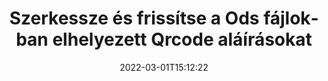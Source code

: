 ---
############################# Static ############################
layout: "auto-gen-signature"
date: 2022-03-01T15:12:22
draft: false
operation: Update
signaturetype: Qrcode
fileformat: Ods
productName: Java
lang: hu
productCode: java
otherformats: pdf doc docx docm dot dotm dotx odt ott rtf xls xlsx xlsm xlsb csv ods ots xltx xltm ppt pptx pps ppsx odp otp potx potm pptm ppsm
breadcrumb: Put Qrcode signature on Ods for Java

############################# Head ############################
head_title: "Frissítse a Ods fájlokban elhelyezett Qrcode aláírásokat a Java segítségével"
head_description: "Használjon egyszerű és könnyen érthető Java kódot a Qrcode aláírások frissítéséhez az aláírt Ods dokumentumokban."

############################# Header ############################
title: "Szerkessze és frissítse a Ods fájlokban elhelyezett Qrcode aláírásokat"
description: "A(z) Java API a(z) Qrcode aláírások frissítését biztosítja a(z) Ods dokumentumokban. Frissítse az e-aláírásokat Ods dokumentumaiban néhány soros Java kóddal gyorsan és egyszerűen."
bg_image: "https://cms.admin.containerize.com/templates/aspose/App_Themes/V3/images/bg/header1.png"
bg_overlay: false
button:
    enable: true

############################# SubMenu ############################
submenu:
    enable: true

    left:
        img_alt: "GroupDocs.Signature for Java"
        image: "https://cms.admin.containerize.com/templates/groupdocs/images/product-logos/90x90-noborder/groupdocs-signature-java.png"
        product: "GroupDocs.Signature"
        platform: "Java"



############################# About ############################
about:
    enable: true
    title: "További információ a GroupDocs.Signature for Java API funkcióiról"
    content: |
        A [GroupDocs.Signature for Java](https://products.groupdocs.com/signature/java/) API-funkciók számos eszközt tartalmaznak az igény szerinti dokumentumformátumok elektronikus aláírással történő feldolgozására. Az e-aláírások széles spektruma támogatott, mint például szövegek, képek, digitális tanúsítványok, vonalkódok, QR-kódok, bélyegzők vagy metaadatok. Az ügyfelek hozzáadhatnak, eltávolíthatnak, szerkeszthetnek, érvényesíthetnek vagy kereshetnek digitális aláírásokban PDF-ekben, MS Word dokumentumokban, MS Excel munkafüzetekben, MS PowerPoint prezentációkban, Adobe Photoshop fájlokban és különféle képformátumokban. Számos hasznos funkció és beállítás érhető el.
    

############################# Steps ############################
steps:
    enable: true
    title_left: "A Qrcode aláírások módosítása a Ods dokumentumban"
    content_left: |
        A [GroupDocs.Signature for Java](https://products.groupdocs.com/signature/java/) olyan hasznos funkciókat tartalmaz, mint a Qrcode aláírások frissítése a Ods dokumentumokban. Lehetővé teszi az aláírási funkciók módosítását extra kód nélkül.
        
        * Kezdésként hozzon létre egy aláírás objektumot, amely konstruktor paraméter elérési útjaként adja át azt a dokumentumot, amelyet frissíteni kell.
        * Ezután példányosítson egy megfelelő konkrét aláírási objektumot, és állítsa be annak azonosítóját és tulajdonságait, amelyeket módosítani kell.
        * Végül hívja meg a Signature's Update metódusát egy adott aláírási objektum átadásával.
        * Az eredmények frissítése az Ön értesítése szerint.

    title_right: "rendszerkövetelmények"
    content_right: |
        A GroupDocs.Signature for Java minden nagyobb platformon és operációs rendszeren támogatott. Mielőtt végrehajtaná az alábbi kódot, győződjön meg arról, hogy a következő előfeltételek telepítve vannak a rendszeren.

        * Operációs rendszerek: Microsoft Windows, Linux, MacOS
        * Fejlesztői környezetek: NetBeans, Intellij IDEA, Eclipse, etc.
        * Java runtime: J2SE 6.0 and above
        * Töltse le a(z) GroupDocs.Signature for Java legújabb verzióját innen: [Maven](https://repository.groupdocs.com/webapp/#/artifacts/browse/tree/General/repo/com/groupdocs/groupdocs-signature)
         
    code: |
        ```java    
                
        // Set up input Ods file
        String filePath = "input.ods";
        // Set up output file
        String outputFilePath = "output.ods";

        // Instantiate Signature for input file
        Signature signature = new Signature(filePath);

        // Id of signature which is supposed to be updated
        // such Id might be got as a result of search operation
        String id = "eff64a14-dad9-47b0-88e5-2ee4e3604e71";

        // provide signature features to update
        // set up particular signature id
        QrCodeSignature signatureToUpdate = new QrCodeSignature(id);

        // specify signature width
        signatureToUpdate.setWidth(200);
        // specify signature height
        signatureToUpdate.setHeight(200);
        // set left position
        signatureToUpdate.setLeft(120);
        // set top position
        signatureToUpdate.setTop(160);

        // update signature
        Boolean updateResult = signature.update(outputFilePath, signatureToUpdate);

        // process updation result
        if (updateResult)
        {
                System.out.println("Signature was updated successfully!");
        }
        ```

############################# Demos ############################
demos:
    enable: true
    title: "A Qrcode aláírások frissítése a dokumentum oldalain - Élő bemutató"
    content: |
       Szerkessze a Ods dokumentum különféle elektronikus aláírásait most a [GroupDocs.Signature App](https://products.groupdocs.app/signature/family) webhelyen.          

############################# More Formats ############################
more_formats:
    enable: true
    title: "Különféle Qrcode aláírások frissítése a Java segítségével"
    content: |
        "Különféle dokumentumformátumokban elhelyezett digitális aláírások szerkesztése. Az aláírási adatok frissítése extra kód nélkül."
    format: 
       
       
back_to_top:
    enable: true
---